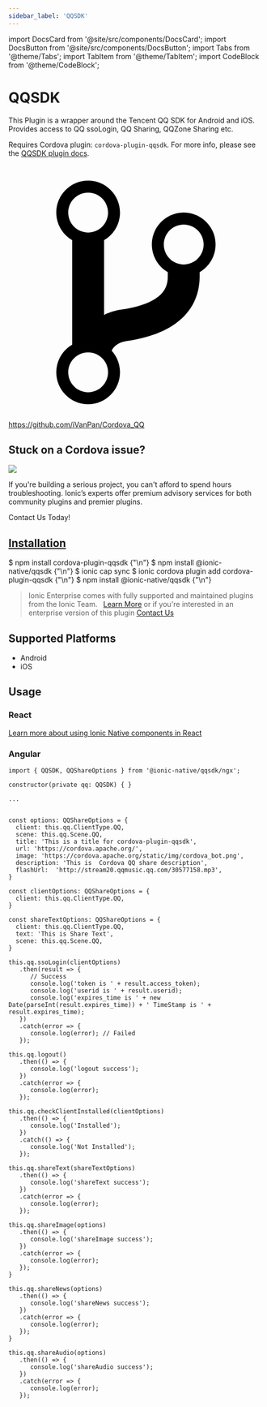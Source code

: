 ```yaml
---
sidebar_label: 'QQSDK'
---
```


import DocsCard from '@site/src/components/DocsCard';
import DocsButton from '@site/src/components/DocsButton';
import Tabs from '@theme/Tabs';
import TabItem from '@theme/TabItem';
import CodeBlock from '@theme/CodeBlock';

# QQSDK

This Plugin is a wrapper around the Tencent QQ SDK for Android and iOS. Provides access to QQ ssoLogin, QQ Sharing, QQZone Sharing etc.

Requires Cordova plugin: `cordova-plugin-qqsdk`. For more info, please see the [QQSDK plugin docs](https://github.com/iVanPan/Cordova_QQ).

<p><a href="https://github.com/iVanPan/Cordova_QQ" target="_blank" rel="noopener" className="git-link">
  <svg viewBox="0 0 512 512"><path d="M416 160c0-35.3-28.7-64-64-64s-64 28.7-64 64c0 23.7 12.9 44.3 32 55.4v8.6c0 19.9-7.8 33.7-25.3 44.9-15.4 9.8-38.1 17.1-67.5 21.5-14 2.1-25.7 6-35.2 10.7V151.4c19.1-11.1 32-31.7 32-55.4 0-35.3-28.7-64-64-64S96 60.7 96 96c0 23.7 12.9 44.3 32 55.4v209.2c-19.1 11.1-32 31.7-32 55.4 0 35.3 28.7 64 64 64s64-28.7 64-64c0-16.6-6.3-31.7-16.7-43.1 1.9-4.9 9.7-16.3 29.4-19.3 38.8-5.8 68.9-15.9 92.3-30.8 36-22.8 55-57 55-98.8v-8.6c19.1-11.1 32-31.7 32-55.4zM160 56c22.1 0 40 17.9 40 40s-17.9 40-40 40-40-17.9-40-40 17.9-40 40-40zm0 400c-22.1 0-40-17.9-40-40s17.9-40 40-40 40 17.9 40 40-17.9 40-40 40zm192-256c-22.1 0-40-17.9-40-40s17.9-40 40-40 40 17.9 40 40-17.9 40-40 40z"></path></svg> https://github.com/iVanPan/Cordova_QQ
</a></p>

<h2>Stuck on a Cordova issue?</h2>
<DocsCard className="cordova-ee-card" header="Don't waste precious time on plugin issues." href="https://ionicframework.com/sales?product_of_interest=Ionic%20Native">
  <div>
    <img src="/docs/icons/native-cordova-bot.png" class="cordova-ee-img" />
    <p>If you're building a serious project, you can't afford to spend hours troubleshooting. Ionic’s experts offer premium advisory services for both community plugins and premier plugins.</p>
    <DocsButton className="native-ee-detail">Contact Us Today!</DocsButton>
  </div>
</DocsCard>

<h2 id="installation">
  <a href="#installation">Installation</a>
</h2>
<Tabs defaultValue="Capacitor" values={[
  {value: 'Capacitor', label: 'Capacitor'},
  {value: 'Cordova', label: 'Cordova'},
  {value: 'Enterprise', label: 'Enterprise'},
]}>
  <TabItem value="Capacitor">
    <CodeBlock className="language-shell">
      $ npm install cordova-plugin-qqsdk {"\n"}
      $ npm install @ionic-native/qqsdk {"\n"}
      $ ionic cap sync
    </CodeBlock>
  </TabItem>
  <TabItem value="Cordova">
    <CodeBlock className="language-shell">
      $ ionic cordova plugin add cordova-plugin-qqsdk {"\n"}
      $ npm install @ionic-native/qqsdk {"\n"}
    </CodeBlock>
  </TabItem>
  <TabItem value="Enterprise">
    <blockquote>Ionic Enterprise comes with fully supported and maintained plugins from the Ionic Team. &nbsp;
      <a class="btn" href="https://ionic.io/docs/premier-plugins">Learn More</a> or if you're interested in an enterprise version of this plugin <a class="btn" href="https://ionicframework.com/sales?product_of_interest=Ionic%20Enterprise%20Engine">Contact Us</a></blockquote>
  </TabItem>
</Tabs>

## Supported Platforms

- Android
- iOS

## Usage

### React

[Learn more about using Ionic Native components in React](../native-community.md#react)

### Angular

```tsx
import { QQSDK, QQShareOptions } from '@ionic-native/qqsdk/ngx';

constructor(private qq: QQSDK) { }

...


const options: QQShareOptions = {
  client: this.qq.ClientType.QQ,
  scene: this.qq.Scene.QQ,
  title: 'This is a title for cordova-plugin-qqsdk',
  url: 'https://cordova.apache.org/',
  image: 'https://cordova.apache.org/static/img/cordova_bot.png',
  description: 'This is  Cordova QQ share description',
  flashUrl:  'http://stream20.qqmusic.qq.com/30577158.mp3',
}

const clientOptions: QQShareOptions = {
  client: this.qq.ClientType.QQ,
}

const shareTextOptions: QQShareOptions = {
  client: this.qq.ClientType.QQ,
  text: 'This is Share Text',
  scene: this.qq.Scene.QQ,
}

this.qq.ssoLogin(clientOptions)
   .then(result => {
      // Success
      console.log('token is ' + result.access_token);
      console.log('userid is ' + result.userid);
      console.log('expires_time is ' + new Date(parseInt(result.expires_time)) + ' TimeStamp is ' + result.expires_time);
   })
   .catch(error => {
      console.log(error); // Failed
   });

this.qq.logout()
   .then(() => {
      console.log('logout success');
   })
   .catch(error => {
      console.log(error);
   });

this.qq.checkClientInstalled(clientOptions)
   .then(() => {
      console.log('Installed');
   })
   .catch(() => {
      console.log('Not Installed');
   });

this.qq.shareText(shareTextOptions)
   .then(() => {
      console.log('shareText success');
   })
   .catch(error => {
      console.log(error);
   });

this.qq.shareImage(options)
   .then(() => {
      console.log('shareImage success');
   })
   .catch(error => {
      console.log(error);
   });
}

this.qq.shareNews(options)
   .then(() => {
      console.log('shareNews success');
   })
   .catch(error => {
      console.log(error);
   });
}

this.qq.shareAudio(options)
   .then(() => {
      console.log('shareAudio success');
   })
   .catch(error => {
      console.log(error);
   });

```
